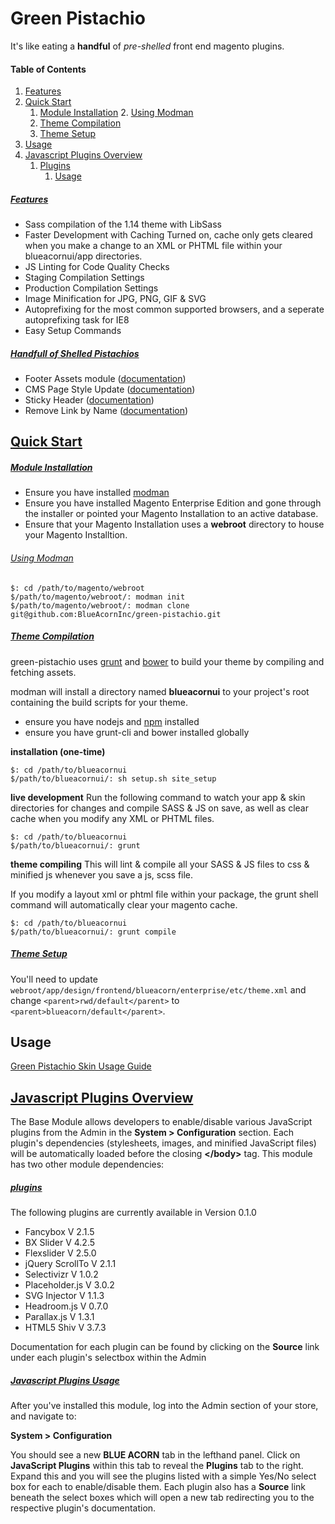 # Green Pistachio

It's like eating a **handful** of _pre-shelled_ front end magento plugins.

#### Table of Contents

1. [Features](#features)
2. [Quick Start](#quickstart)
	1. [Module Installation](#module)
		2. [Using Modman](#usingmodman)
	2. [Theme Compilation](#theme)
	3. [Theme Setup](#setup)
4. [Usage](#usage)
3.	[Javascript Plugins Overview](#overview)
	1. [Plugins](#javascriptplugins)
		1. [Usage](#jspluginsusage)



##### [Features](id:features)
* Sass compilation of the 1.14 theme with LibSass
* Faster Development with Caching Turned on, cache only gets cleared when you make a change to an XML or PHTML file within your blueacornui/app directories.
* JS Linting for Code Quality Checks
* Staging Compilation Settings
* Production Compilation Settings
* Image Minification for JPG, PNG, GIF & SVG
* Autoprefixing for the most common supported browsers, and a seperate autoprefixing task for IE8
* Easy Setup Commands

##### [Handfull of Shelled Pistachios](id:pistachios)
* Footer Assets module ([documentation](https://github.com/BlueAcornInc/ba-footer-assets/tree/master))
* CMS Page Style Update ([documentation](https://github.com/BlueAcornInc/gp-cms-page-style-update/tree/master))
* Sticky Header ([documentation](https://github.com/BlueAcornInc/gp-stickyheader/tree/master))
* Remove Link by Name ([documentation](https://github.com/BlueAcornInc/gp-remove-link-by-name/tree/master))

## [Quick Start](id:quickstart)

##### [Module Installation](id:module)
* Ensure you have installed [modman](https://github.com/colinmollenhour/modman)
* Ensure you have installed Magento Enterprise Edition and gone through the installer or pointed your Magento Installation to an active database.
* Ensure that your Magento Installation uses a **webroot** directory to house your Magento Installtion.

###### [Using Modman](id:usingmodman)

	$: cd /path/to/magento/webroot
	$/path/to/magento/webroot/: modman init
	$/path/to/magento/webroot/: modman clone git@github.com:BlueAcornInc/green-pistachio.git


##### [Theme Compilation](id:theme)

green-pistachio uses [grunt](http://gruntjs.com/) and [bower](http://bower.io/) to build your theme by compiling and fetching assets.

modman will install a directory named **blueacornui** to your project's root containing the build scripts for your theme.

* ensure you have nodejs and [npm](https://www.npmjs.com/) installed
* ensure you have grunt-cli and bower installed globally

**installation (one-time)**

	$: cd /path/to/blueacornui
	$/path/to/blueacornui/: sh setup.sh site_setup

**live development**
Run the following command to watch your app & skin directories for changes and compile SASS & JS on save, as well as clear cache when you modify any XML or PHTML files.

	
	$: cd /path/to/blueacornui
	$/path/to/blueacornui/: grunt


**theme compiling**
This will lint & compile all your SASS & JS files to css & minified js whenever you save a js, scss file.

If you modify a layout xml or phtml file within your package, the grunt shell command will automatically clear your magento cache.

	$: cd /path/to/blueacornui
	$/path/to/blueacornui/: grunt compile

##### [Theme Setup](id:setup)

You'll need to update `webroot/app/design/frontend/blueacorn/enterprise/etc/theme.xml` and change `<parent>rwd/default</parent>` to `<parent>blueacorn/default</parent>`.

## Usage

[Green Pistachio Skin Usage Guide](documentation/README.MD)
	

## [Javascript Plugins Overview](id:overview)

The Base Module allows developers to enable/disable various JavaScript plugins from the Admin in the **System > Configuration** section. Each plugin's dependencies (stylesheets, images, and minified JavaScript files) will be automatically loaded before the closing **&lt;/body&gt;** tag. This module has two other module dependencies:

##### [plugins](id:javascriptplugins)
The following plugins are currently available in Version 0.1.0

* Fancybox V 2.1.5
* BX Slider V 4.2.5
* Flexslider V 2.5.0
* jQuery ScrollTo V 2.1.1
* Selectivizr V 1.0.2
* Placeholder.js V 3.0.2
* SVG Injector V 1.1.3
* Headroom.js V 0.7.0
* Parallax.js V 1.3.1
* HTML5 Shiv V 3.7.3

Documentation for each plugin can be found by clicking on the **Source** link under each plugin's selectbox within the Admin

##### [Javascript Plugins Usage](id:jspluginsusage)
After you've installed this module, log into the Admin section of your store, and navigate to:

**System > Configuration**

You should see a new **BLUE ACORN** tab in the lefthand panel. Click on **JavaScript Plugins** within this tab to reveal the **Plugins** tab to the right. Expand this and you will see the plugins listed with a simple Yes/No select box for each to enable/disable them. Each plugin also has a **Source** link beneath the select boxes which will open a new tab redirecting you to the respective plugin's documentation.
